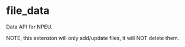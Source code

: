 # file_data
Data API for NPEU.


NOTE, this extension will only add/update files, it will NOT delete them.